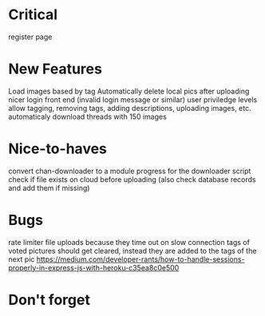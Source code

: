 # Critical
register page

# New Features
Load images based by tag
Automatically delete local pics after uploading
nicer login front end (invalid login message or similar)
user priviledge levels allow tagging, removing tags, adding descriptions, uploading images, etc.
automaticaly download threads with 150 images

# Nice-to-haves
convert chan-downloader to a module
progress for the downloader script
check if file exists on cloud before uploading (also check database records and add them if missing)

# Bugs
rate limiter file uploads because they time out on slow connection
tags of voted pictures should get cleared, instead they are added to the tags of the next pic
https://medium.com/developer-rants/how-to-handle-sessions-properly-in-express-js-with-heroku-c35ea8c0e500

# Don't forget

